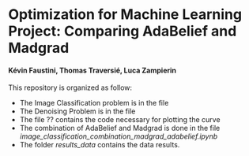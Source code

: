 # Optimization for Machine Learning Project: Comparing AdaBelief and Madgrad
#### Kévin Faustini, Thomas Traversié, Luca Zampierin

This repository is organized as follow:
- The Image Classification problem is in the file 
- The Denoising Problem is in the file
- The file ?? contains the code necessary for plotting the curve
- The combination of AdaBelief and Madgrad is done in the file *image_classification_combination_madgrad_adabelief.ipynb*
- The folder *results_data* contains the data results.
